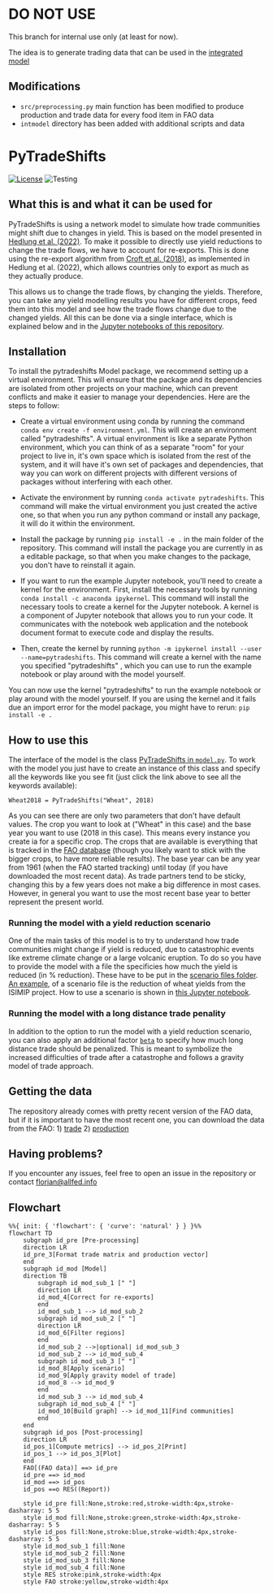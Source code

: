 # DO NOT USE
This branch for internal use only (at least for now).

The idea is to generate trading data that can be used in the [integrated model](https://github.com/allfed/allfed-integrated-model)

## Modifications

- ```src/preprocessing.py``` main function has been modified to produce production and trade data for every food item in FAO data
- ```intmodel``` directory has been added with additional scripts and data

# PyTradeShifts

[![License](https://img.shields.io/badge/License-Apache_2.0-blue.svg)](https://opensource.org/licenses/Apache-2.0) ![Testing](https://github.com/allfed/pytradeshifts/actions/workflows/testing.yml/badge.svg)

## What this is and what it can be used for

PyTradeShifts is using a network model to simulate how trade communities might shift due to changes in yield. This is based on the model presented in [Hedlung et al. (2022)](https://iopscience.iop.org/article/10.1088/1748-9326/aca68b). To make it possible to directly use yield reductions to change the trade flows, we have to account for re-exports. This is done using the re-export algorithm from [Croft et al. (2018)](https://www.sciencedirect.com/science/article/pii/S0959652618326180), as implemented in Hedlung et al. (2022), which allows countries only to export as much as they actually produce. 

This allows us to change the trade flows, by changing the yields. Therefore, you can take any yield modelling results you have for different crops, feed them into this model and see how the trade flows change due to the changed yields. All this can be done via a single interface, which is explained below and in the [Jupyter notebooks of this repository](https://github.com/allfed/pytradeshifts/tree/main/scripts). 

## Installation
To install the pytradeshifts Model package, we recommend setting up a virtual environment. This will ensure that the package and its dependencies are isolated from other projects on your machine, which can prevent conflicts and make it easier to manage your dependencies. Here are the steps to follow:

* Create a virtual environment using conda by running the command `conda env create -f environment.yml`. This will create an environment called "pytradeshifts". A virtual environment is like a separate Python environment, which you can think of as a separate "room" for your project to live in, it's own space which is isolated from the rest of the system, and it will have it's own set of packages and dependencies, that way you can work on different projects with different versions of packages without interfering with each other.

* Activate the environment by running `conda activate pytradeshifts`. This command will make the virtual environment you just created the active one, so that when you run any python command or install any package, it will do it within the environment.

* Install the package by running `pip install -e .` in the main folder of the repository. This command will install the package you are currently in as a editable package, so that when you make changes to the package, you don't have to reinstall it again.

* If you want to run the example Jupyter notebook, you'll need to create a kernel for the environment. First, install the necessary tools by running `conda install -c anaconda ipykernel`. This command will install the necessary tools to create a kernel for the Jupyter notebook. A kernel is a component of Jupyter notebook that allows you to run your code. It communicates with the notebook web application and the notebook document format to execute code and display the results.

* Then, create the kernel by running `python -m ipykernel install --user --name=pytradeshifts`. This command will create a kernel with the name you specified "pytradeshifts" , which you can use to run the example notebook or play around with the model yourself.

You can now use the kernel "pytradeshifts" to run the example notebook or play around with the model yourself. If you are using the kernel and it fails due an import error for the model package, you might have to rerun: `pip install -e .`

## How to use this

The interface of the model is the class [PyTradeShifts in `model.py`](https://github.com/allfed/pytradeshifts/blob/main/src/model.py#L21). To work with the model you just have to create an instance of this class and specify all the keywords like you see fit (just click the link above to see all the keywords available):

`Wheat2018 = PyTradeShifts("Wheat", 2018)`

As you can see there are only two parameters that don't have default values. The crop you want to look at ("Wheat" in this case) and the base year you want to use (2018 in this case). This means every instance you create ia for a specific crop. The crops that are available is everything that is tracked in the [FAO database](http://www.fao.org/faostat/en/#data/TM) (though you likely want to stick with the bigger crops, to have more reliable results). The base year can be any year from 1961 (when the FAO started tracking) until today (if you have downloaded the most recent data). As trade partners tend to be sticky, changing this by a few years does not make a big difference in most cases. However, in general you want to use the most recent base year to better represent the present world. 

### Running the model with a yield reduction scenario
One of the main tasks of this model is to try to understand how trade communities might change if yield is reduced, due to catastrophic events like extreme climate change or a large volcanic eruption. To do so you have to provide the model with a file the specificies how much the yield is reduced (in % reduction). These have to be put in the [scenario files folder](https://github.com/allfed/pytradeshifts/tree/main/data/scenario_files).  [An example](https://github.com/allfed/pytradeshifts/blob/main/data/scenario_files/ISIMIP_climate/ISIMIP_wheat_Hedlung.csv), of a scenario file is the reduction of wheat yields from the ISIMIP project. How to use a scenario is shown in [this Jupyter notebook](https://github.com/allfed/pytradeshifts/blob/main/scripts/ISIMIP_example.ipynb). 

### Running the model with a long distance trade penality
In addition to the option to run the model with a yield reduction scenario, you can also apply an additional factor [`beta`](https://github.com/allfed/pytradeshifts/blob/main/src/model.py#L51) to specify how much long distance trade should be penalized. This is meant to symbolize the increased difficulties of trade after a catastrophe and follows a gravity model of trade approach.

## Getting the data

The repository already comes with pretty recent version of the FAO data, but if it is important to have the most recent one, you can download the data from the FAO: 1) [trade](http://www.fao.org/faostat/en/#data/TM) 2) [production](http://www.fao.org/faostat/en/#data/QC)

## Having problems?

If you encounter any issues, feel free to open an issue in the repository or contact florian@allfed.info

## Flowchart
```mermaid
%%{ init: { 'flowchart': { 'curve': 'natural' } } }%%
flowchart TD
    subgraph id_pre [Pre-processing]
    direction LR
    id_pre_3[Format trade matrix and production vector]
    end
    subgraph id_mod [Model]
    direction TB
        subgraph id_mod_sub_1 [" "]
        direction LR
        id_mod_4[Correct for re-exports]
        end
        id_mod_sub_1 --> id_mod_sub_2
        subgraph id_mod_sub_2 [" "]
        direction LR
        id_mod_6[Filter regions]
        end
        id_mod_sub_2 -->|optional| id_mod_sub_3
        id_mod_sub_2 --> id_mod_sub_4
        subgraph id_mod_sub_3 [" "]
        id_mod_8[Apply scenario]
        id_mod_9[Apply gravity model of trade]
        id_mod_8 --> id_mod_9
        end
        id_mod_sub_3 --> id_mod_sub_4
        subgraph id_mod_sub_4 [" "]
        id_mod_10[Build graph] --> id_mod_11[Find communities]
        end
    end
    subgraph id_pos [Post-processing]
    direction LR
    id_pos_1[Compute metrics] --> id_pos_2[Print]
    id_pos_1 --> id_pos_3[Plot]
    end
    FAO[(FAO data)] ==> id_pre
    id_pre ==> id_mod
    id_mod ==> id_pos
    id_pos ==o RES((Report))

    style id_pre fill:None,stroke:red,stroke-width:4px,stroke-dasharray: 5 5
    style id_mod fill:None,stroke:green,stroke-width:4px,stroke-dasharray: 5 5
    style id_pos fill:None,stroke:blue,stroke-width:4px,stroke-dasharray: 5 5
    style id_mod_sub_1 fill:None
    style id_mod_sub_2 fill:None
    style id_mod_sub_3 fill:None
    style id_mod_sub_4 fill:None
    style RES stroke:pink,stroke-width:4px
    style FAO stroke:yellow,stroke-width:4px
```

